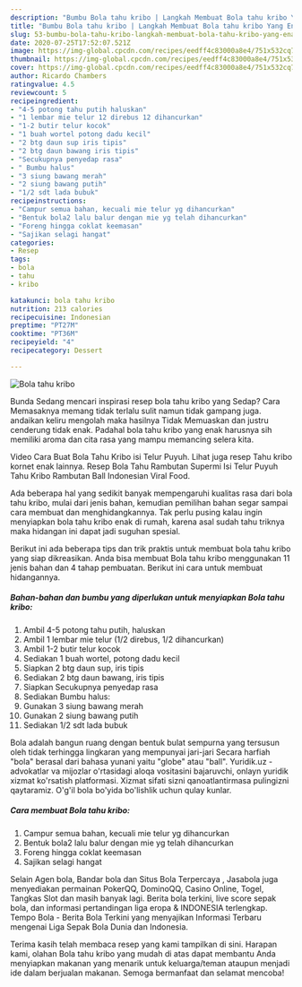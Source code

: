 ```yaml
---
description: "Bumbu Bola tahu kribo | Langkah Membuat Bola tahu kribo Yang Enak Dan Lezat"
title: "Bumbu Bola tahu kribo | Langkah Membuat Bola tahu kribo Yang Enak Dan Lezat"
slug: 53-bumbu-bola-tahu-kribo-langkah-membuat-bola-tahu-kribo-yang-enak-dan-lezat
date: 2020-07-25T17:52:07.521Z
image: https://img-global.cpcdn.com/recipes/eedff4c83000a8e4/751x532cq70/bola-tahu-kribo-foto-resep-utama.jpg
thumbnail: https://img-global.cpcdn.com/recipes/eedff4c83000a8e4/751x532cq70/bola-tahu-kribo-foto-resep-utama.jpg
cover: https://img-global.cpcdn.com/recipes/eedff4c83000a8e4/751x532cq70/bola-tahu-kribo-foto-resep-utama.jpg
author: Ricardo Chambers
ratingvalue: 4.5
reviewcount: 5
recipeingredient:
- "4-5 potong tahu putih haluskan"
- "1 lembar mie telur 12 direbus 12 dihancurkan"
- "1-2 butir telur kocok"
- "1 buah wortel potong dadu kecil"
- "2 btg daun sup iris tipis"
- "2 btg daun bawang iris tipis"
- "Secukupnya penyedap rasa"
- " Bumbu halus"
- "3 siung bawang merah"
- "2 siung bawang putih"
- "1/2 sdt lada bubuk"
recipeinstructions:
- "Campur semua bahan, kecuali mie telur yg dihancurkan"
- "Bentuk bola2 lalu balur dengan mie yg telah dihancurkan"
- "Foreng hingga coklat keemasan"
- "Sajikan selagi hangat"
categories:
- Resep
tags:
- bola
- tahu
- kribo

katakunci: bola tahu kribo 
nutrition: 213 calories
recipecuisine: Indonesian
preptime: "PT27M"
cooktime: "PT36M"
recipeyield: "4"
recipecategory: Dessert

---
```



![Bola tahu kribo](https://img-global.cpcdn.com/recipes/eedff4c83000a8e4/751x532cq70/bola-tahu-kribo-foto-resep-utama.jpg)

Bunda Sedang mencari inspirasi resep bola tahu kribo yang Sedap? Cara Memasaknya memang tidak terlalu sulit namun tidak gampang juga. andaikan keliru mengolah maka hasilnya Tidak Memuaskan dan justru cenderung tidak enak. Padahal bola tahu kribo yang enak harusnya sih memiliki aroma dan cita rasa yang mampu memancing selera kita.

Video Cara Buat Bola Tahu Kribo isi Telur Puyuh. Lihat juga resep Tahu kribo kornet enak lainnya. Resep Bola Tahu Rambutan Supermi Isi Telur Puyuh Tahu Kribo Rambutan Ball Indonesian Viral Food.

Ada beberapa hal yang sedikit banyak mempengaruhi kualitas rasa dari bola tahu kribo, mulai dari jenis bahan, kemudian pemilihan bahan segar sampai cara membuat dan menghidangkannya. Tak perlu pusing kalau ingin menyiapkan bola tahu kribo enak di rumah, karena asal sudah tahu triknya maka hidangan ini dapat jadi suguhan spesial.


Berikut ini ada beberapa tips dan trik praktis untuk membuat bola tahu kribo yang siap dikreasikan. Anda bisa membuat Bola tahu kribo menggunakan 11 jenis bahan dan 4 tahap pembuatan. Berikut ini cara untuk membuat hidangannya.

<!--inarticleads1-->

##### Bahan-bahan dan bumbu yang diperlukan untuk menyiapkan Bola tahu kribo:

1. Ambil 4-5 potong tahu putih, haluskan
1. Ambil 1 lembar mie telur (1/2 direbus, 1/2 dihancurkan)
1. Ambil 1-2 butir telur kocok
1. Sediakan 1 buah wortel, potong dadu kecil
1. Siapkan 2 btg daun sup, iris tipis
1. Sediakan 2 btg daun bawang, iris tipis
1. Siapkan Secukupnya penyedap rasa
1. Sediakan  Bumbu halus:
1. Gunakan 3 siung bawang merah
1. Gunakan 2 siung bawang putih
1. Sediakan 1/2 sdt lada bubuk


Bola adalah bangun ruang dengan bentuk bulat sempurna yang tersusun oleh tidak terhingga lingkaran yang mempunyai jari-jari Secara harfiah &#34;bola&#34; berasal dari bahasa yunani yaitu &#34;globe&#34; atau &#34;ball&#34;. Yuridik.uz - advokatlar va mijozlar o&#39;rtasidagi aloqa vositasini bajaruvchi, onlayn yuridik xizmat ko&#39;rsatish platformasi. Xizmat sifati sizni qanoatlantirmasa pulingizni qaytaramiz. O&#39;g&#39;il bola bo&#39;yida bo&#39;lishlik uchun qulay kunlar. 

<!--inarticleads2-->

##### Cara membuat Bola tahu kribo:

1. Campur semua bahan, kecuali mie telur yg dihancurkan
1. Bentuk bola2 lalu balur dengan mie yg telah dihancurkan
1. Foreng hingga coklat keemasan
1. Sajikan selagi hangat


Selain Agen bola, Bandar bola dan Situs Bola Terpercaya , Jasabola juga menyediakan permainan PokerQQ, DominoQQ, Casino Online, Togel, Tangkas Slot dan masih banyak lagi. Berita bola terkini, live score sepak bola, dan informasi pertandingan liga eropa &amp; INDONESIA terlengkap. Tempo Bola - Berita Bola Terkini yang menyajikan Informasi Terbaru mengenai Liga Sepak Bola Dunia dan Indonesia. 

Terima kasih telah membaca resep yang kami tampilkan di sini. Harapan kami, olahan Bola tahu kribo yang mudah di atas dapat membantu Anda menyiapkan makanan yang menarik untuk keluarga/teman ataupun menjadi ide dalam berjualan makanan. Semoga bermanfaat dan selamat mencoba!
